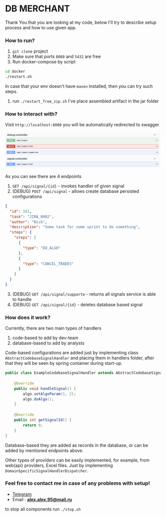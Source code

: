 # DB MERCHANT

Thank You that you are looking at my code, below I'll try to describe setup process and how to use given app.
### How to run?

1) `git clone` project
2) Make sure that ports `8080` and `5432` are free
3) Run docker-compose by script
```bash
cd docker
./restart.sh
```

In case that your env doesn't have `maven` installed, then you can try such steps.
1) run `./restart_from_zip.sh`
I've place assembled artifact in the jar folder

### How to interact with?

Visit `http://localhost:8080` you will be automatically redirected to swagger


![img.png](images/img.png)

As you can see there are 4 endpoints

1) `GET /api/signal/{id}` - invokes handler of given signal
2) (DEBUG) `POST /api/signal` - allows create database persisted configurations
```json
{
  "id": 101,
  "task": "JIRA_0002",
  "author": "Nick",
  "description": "Some task for some sprint to do something",
  "steps": {
    "steps": [
      {
        "type": "DO_ALGO"
      },
      {
        "type": "CANCEL_TRADES"
      }
    ]
  }
}
```
3) (DEBUG) `GET /api/signal/supporte` - returns all signals service is able to handle
4) (DEBUG) `GET /api/signal/{id}` - deletes database based signal

### How does it work?

Currently, there are two main types of handlers
1) code-based to add by dev-team
2) database-based to add by analysts

Code-based configurations are added just by implementing class `AbstractCodebaseSignalHandler` 
and placing them in handlers folder, after that they will be seen by spring container during start-up.
```java
public class ExampleCodebaseSignalHandler extends AbstractCodebaseSignalHandler {

    @Override
    public void handleSignal() {
        algo.setAlgoParam(1, 2);
        algo.doAlgo();
    }

    @Override
    public int getSignalId() {
        return 0;
    }
}
```
Database-based they are added as records in the database, or can be added by mentioned endpoints above.

Other types of providers can be easily implemented, for example, from web(api) providers, Excel files.
Just by implementing `DomainSpecificSignalHandlerDispatcher`.

### Feel free to contact me in case of any problems with setup!
* [Telegram](https://t.me/AlexanderLuchko)
* Email : **alex.alex.95@mail.ru**

to stop all components run `./stop.sh`
